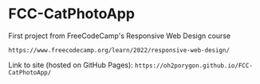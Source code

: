 # FCC-CatPhotoApp

First project from FreeCodeCamp's Responsive Web Design course

` https://www.freecodecamp.org/learn/2022/responsive-web-design/ `

Link to site (hosted on GitHub Pages): ` https://oh2porygon.github.io/FCC-CatPhotoApp/ `
